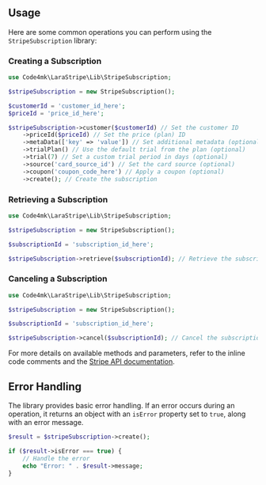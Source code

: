 ## Usage

Here are some common operations you can perform using the `StripeSubscription` library:

### Creating a Subscription

```php
use Code4mk\LaraStripe\Lib\StripeSubscription;

$stripeSubscription = new StripeSubscription();

$customerId = 'customer_id_here';
$priceId = 'price_id_here';

$stripeSubscription->customer($customerId) // Set the customer ID
    ->priceId($priceId) // Set the price (plan) ID
    ->metaData(['key' => 'value']) // Set additional metadata (optional)
    ->trialPlan() // Use the default trial from the plan (optional)
    ->trial(7) // Set a custom trial period in days (optional)
    ->source('card_source_id') // Set the card source (optional)
    ->coupon('coupon_code_here') // Apply a coupon (optional)
    ->create(); // Create the subscription
```

### Retrieving a Subscription

```php
use Code4mk\LaraStripe\Lib\StripeSubscription;

$stripeSubscription = new StripeSubscription();

$subscriptionId = 'subscription_id_here';

$stripeSubscription->retrieve($subscriptionId); // Retrieve the subscription by ID
```

### Canceling a Subscription

```php
use Code4mk\LaraStripe\Lib\StripeSubscription;

$stripeSubscription = new StripeSubscription();

$subscriptionId = 'subscription_id_here';

$stripeSubscription->cancel($subscriptionId); // Cancel the subscription by ID
```

For more details on available methods and parameters, refer to the inline code comments and the [Stripe API documentation](https://stripe.com/docs/api/subscriptions).

## Error Handling

The library provides basic error handling. If an error occurs during an operation, it returns an object with an `isError` property set to `true`, along with an error message.

```php
$result = $stripeSubscription->create();

if ($result->isError === true) {
    // Handle the error
    echo "Error: " . $result->message;
}
```